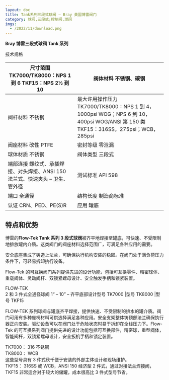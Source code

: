 ```yaml
---
layout: doc
title: Tank系列三段式球阀 – Bray 美国博雷阀门
category: 球阀,三段式;控制阀,球阀
imgs:
  - /2022/11/download.png
---
```


**Bray 博雷三段式球阀 Tank 系列**

技术规格

| 尺寸范围 TK7000/TK8000：NPS 1 到 6 TKF15：NPS 2½ 到 10                        | 阀体材料 不锈钢、碳钢                                                                                                             |
| ----------------------------------------------------------------------------- | --------------------------------------------------------------------------------------------------------------------------------- |
| 阀杆材料 不锈钢                                                               | 最大许用操作压力 TK7000/TK8000：NPS 1 到 4，1000psi WOG；NPS 6 到 10，400psi WOG/ANSI 第 150 类 TKF15：316SS，275psi；WCB，285psi |
| 阀座材料 改性 PTFE                                                            | 密封等级 零泄漏                                                                                                                   |
| 球体材质 不锈钢                                                               | 阀体类型 三段式                                                                                                                   |
| 端部连接 螺纹式、承插焊接、对头焊接、ANSI 150 法兰式、快速夹头 – 卫生、管外径 | 测试标准 API 598                                                                                                                  |
| 端口 全通径                                                                   | 结构长度 制造商标准                                                                                                               |
| 认证 CRN、PED、PE(S)R                                                         | 应用 罐底                                                                                                                         |

## 特点和优势

博雷的**Flow-Tek Tank 系列 3 段式球阀**被齐平地焊接至罐底，可快速、不受限制地排放罐内介质。这类阀门的阀座材料选择范围广，可满足各种应用的需要。

安全底座集成了铸造上法兰，可确保执行机构安装的稳固。在阀门处于满负荷压力条件下，可轻易拆卸执行设备。

Flow-Tek 的可互换阀门系列提供先进的设计功能，包括可互换零件、精密球体、重载阀体、灵动阀杆、双锁紧螺母设计、安全触发手柄和锁紧装置。

FLOW-TEK  
2 和 3 件式全通径球阀 1“ – 10” – 齐平底部设计型号 TK7000 |型号 TK8000 |型号 TKF15

FLOW-TEK 系列球阀与罐底齐平焊接，提供快速、不受限制的排水的罐介质。阀门可用有多种座椅材料可供选择满足各种应用。安全支架整体铸顶部法兰确保执行器正向安装。驱动设备可以在阀门处于危险状态时易于拆卸在全线压力下。Flow-Tek 的可互换系列阀门提供先进的设计功能包括可互换部件，精密球，重型阀体，智能阀杆，双锁紧螺母设计，安全扳机手柄和锁定装置。

TK7000： 316 不锈钢  
TK8000： WCB  
这些型号具有 3 件式秋千便于安装的外部主体设计和现场维护。  
TKF15： 316SS 或 WCB，ANSI 150 经济型 2 件式，通过对接法兰焊接阀，TKF15 非常适合对于较大的储罐，成本很高比 3 件式型号节省。
